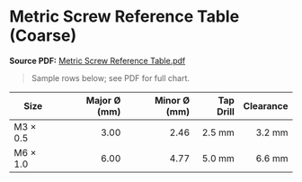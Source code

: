 # Metric Screw Reference Table (Coarse)
**Source PDF:** [Metric Screw Reference Table.pdf](https://raw.githubusercontent.com/eschlenz/Machining/main/Metric%20Screw%20Reference%20Table.pdf)

> Sample rows below; see PDF for full chart.

| Size | Major Ø (mm) | Minor Ø (mm) | Tap Drill | Clearance |
|---|---:|---:|---:|---:|
| M3 × 0.5 | 3.00 | 2.46 | 2.5 mm | 3.2 mm |
| M6 × 1.0 | 6.00 | 4.77 | 5.0 mm | 6.6 mm |
